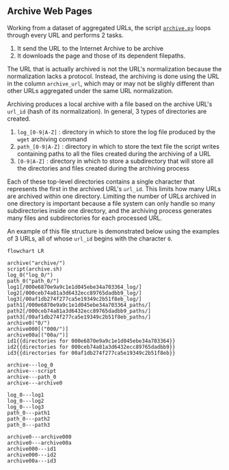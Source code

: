 ## Archive Web Pages

Working from a dataset of aggregated URLs, the script [`archive.py`](../src/archive/archive.py) loops through every URL and performs 2 tasks.

1. It send the URL to the Internet Archive to be archive
2. It downloads the page and those of its dependent filepaths.

The URL that is actually archived is not the URL's normalization because the normalization lacks a protocol. Instead, the archiving is done using the URL in the column `archive_url`, which may or may not be slighly different than other URLs aggregated under the same URL normalization.

Archiving produces a local archive with a file based on the archive URL's `url_id` (hash of its normalization). In general, 3 types of directories are created.

1. `log_[0-9|A-Z]` : directory in which to store the log file produced by the `wget` archiving command
2. `path_[0-9|A-Z]` : directory in which to store the text file the script writes containing paths to all the files created during the archiving of a URL
3. `[0-9|A-Z]` : directory in which to store a subdirectory that will store all the directories and files created during the archiving process

Each of these top-level directories contains a single character that represents the first in the archived URL's `url_id`. This limits how many URLs are archived within one directory. Limiting the number of URLs archived in one directory is important because a file system can only handle so many subdirectories inside one directory, and the archiving process generates many files and subdirectories for each processed URL.

An example of this file structure is demonstrated below using the examples of 3 URLs, all of whose `url_id` begins with the character `0`.

```mermaid
flowchart LR

archive("archive/")
script(archive.sh)
log_0("log_0/")
path_0("path_0/")
log1[/000e6870e9a9c1e1d045ebe34a703364_log/]
log2[/000ceb74a81a3d6432ecc89765dadbb9_log/]
log3[/00af1db274f277ca5e19349c2b51f8eb_log/]
path1[/000e6870e9a9c1e1d045ebe34a703364_paths/]
path2[/000ceb74a81a3d6432ecc89765dadbb9_paths/]
path3[/00af1db274f277ca5e19349c2b51f8eb_paths/]
archive0("0/")
archive000[("000/")]
archive00a[("00a/")]
id1{{directories for 000e6870e9a9c1e1d045ebe34a703364}}
id2{{directories for 000ceb74a81a3d6432ecc89765dadbb9}}
id3{{directories for 00af1db274f277ca5e19349c2b51f8eb}}

archive---log_0
archive---script
archive---path_0
archive---archive0

log_0---log1
log_0---log2
log_0---log3
path_0---path1
path_0---path2
path_0---path3

archive0---archive000
archive0---archive00a
archive000---id1
archive000---id2
archive00a---id3


```

